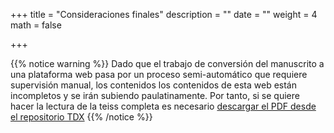 +++
title = "Consideraciones finales"
description = ""
date = ""
weight = 4
math = false

+++

{{% notice warning %}}
Dado que el trabajo de conversión del manuscrito a una plataforma web pasa por un proceso semi-automático que requiere supervisión manual, los contenidos los contenidos de esta web están incompletos y se irán subiendo paulatinamente. Por tanto, si se quiere hacer la lectura de la teiss completa es necesario [descargar el PDF desde el repositorio TDX](https://www.tdx.cat/handle/10803/565533)
{{% /notice %}}
